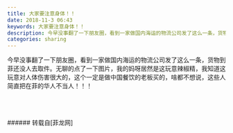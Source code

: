 ```yaml
---
title: 大家要注意身体！！
date: 2018-11-3 06:43
keywords: 大家要注意身体！！
description: 今早没事翻了一下朋友圈，看到一家做国内海运的物流公司发了这么一条，货物到菲还没人去取件。无聊的点了一下图片，我的妈呀居然是这玩意辣椒精，我知道这玩意对人体伤害很大的，这个一定是做中国餐饮的老板买的，啥都不想说，这些人简直把在菲的华人不当人！！！
categories: sharing
---
```

<td class="t_f" id="postmessage_2209663">

今早没事翻了一下朋友圈，看到一家做国内海运的物流公司发了这么一条，货物到菲还没人去取件。无聊的点了一下图片，我的妈呀居然是这玩意辣椒精，我知道这玩意对人体伤害很大的，这个一定是做中国餐饮的老板买的，啥都不想说，这些人简直把在菲的华人不当人！！！<br/>
<img alt="" border="0" class="zoom" data-cf-modified-c3f1aa6e5d44860e9565a9ce-="" file="http://www.flw.ph/data/appbyme/upload/image/201811/03/x6Kc4RHkLnM9.jpg" id="aimg_F1EtC" lazyloadthumb="1" onclick="" onmouseover="" src="http://www.flw.ph/data/appbyme/upload/image/201811/03/x6Kc4RHkLnM9.jpg"/><br/>
<br/>
<img alt="" border="0" class="zoom" data-cf-modified-c3f1aa6e5d44860e9565a9ce-="" file="http://www.flw.ph/data/appbyme/upload/image/201811/03/VfLKVQA2J9ID.jpg" id="aimg_IeHdw" lazyloadthumb="1" onclick="" onmouseover="" src="http://www.flw.ph/data/appbyme/upload/image/201811/03/VfLKVQA2J9ID.jpg"/><br/>
<br/>
<img alt="" border="0" class="zoom" data-cf-modified-c3f1aa6e5d44860e9565a9ce-="" file="http://www.flw.ph/data/appbyme/upload/image/201811/03/SBjCmjkegH9M.jpg" id="aimg_WiAIl" lazyloadthumb="1" onclick="" onmouseover="" src="http://www.flw.ph/data/appbyme/upload/image/201811/03/SBjCmjkegH9M.jpg"/><br/>
<br/>
</td>
###### 转载自[菲龙网]